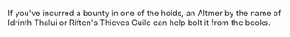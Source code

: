 If you've incurred a bounty in one of the holds, an Altmer by the name of Idrinth Thalui or Riften's Thieves Guild can help bolt it from the books.
